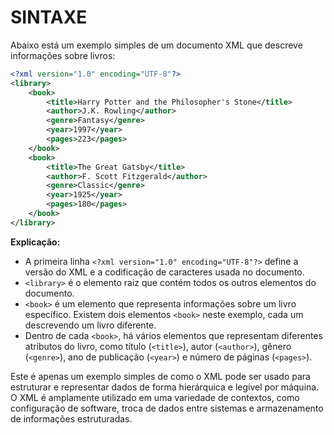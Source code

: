 # SINTAXE
Abaixo está um exemplo simples de um documento XML que descreve informações sobre livros:

```xml
<?xml version="1.0" encoding="UTF-8"?>
<library>
    <book>
        <title>Harry Potter and the Philosopher's Stone</title>
        <author>J.K. Rowling</author>
        <genre>Fantasy</genre>
        <year>1997</year>
        <pages>223</pages>
    </book>
    <book>
        <title>The Great Gatsby</title>
        <author>F. Scott Fitzgerald</author>
        <genre>Classic</genre>
        <year>1925</year>
        <pages>180</pages>
    </book>
</library>
```

**Explicação:**

- A primeira linha `<?xml version="1.0" encoding="UTF-8"?>` define a versão do XML e a codificação de caracteres usada no documento.
- `<library>` é o elemento raiz que contém todos os outros elementos do documento.
- `<book>` é um elemento que representa informações sobre um livro específico. Existem dois elementos `<book>` neste exemplo, cada um descrevendo um livro diferente.
- Dentro de cada `<book>`, há vários elementos que representam diferentes atributos do livro, como título (`<title>`), autor (`<author>`), gênero (`<genre>`), ano de publicação (`<year>`) e número de páginas (`<pages>`).

Este é apenas um exemplo simples de como o XML pode ser usado para estruturar e representar dados de forma hierárquica e legível por máquina. O XML é amplamente utilizado em uma variedade de contextos, como configuração de software, troca de dados entre sistemas e armazenamento de informações estruturadas.